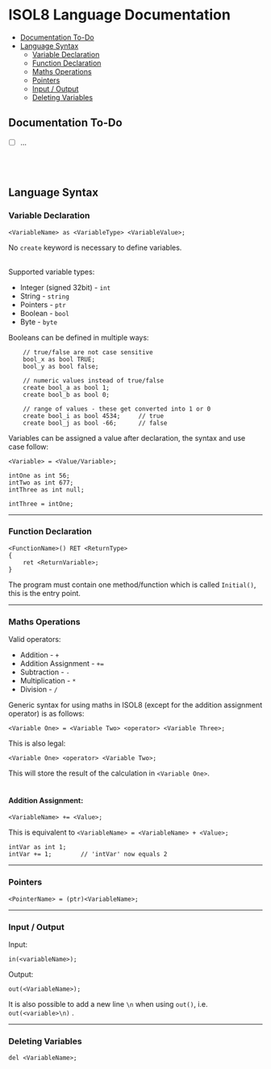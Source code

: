 <!-- omit in toc -->
# ISOL8 Language Documentation

- [Documentation To-Do](#documentation-to-do)
- [Language Syntax](#language-syntax)
	- [Variable Declaration](#variable-declaration)
	- [Function Declaration](#function-declaration)
	- [Maths Operations](#maths-operations)
	- [Pointers](#pointers)
	- [Input / Output](#input--output)
	- [Deleting Variables](#deleting-variables)

## Documentation To-Do
- [ ] ...
<br>
<br>

## Language Syntax

### Variable Declaration
```
<VariableName> as <VariableType> <VariableValue>;
```
No ``create`` keyword is necessary to define variables.<br><br>

Supported variable types:
* Integer (signed 32bit) - ``int`` 
* String - ``string``
* Pointers - ``ptr`` 
* Boolean - ``bool`` 
* Byte - ``byte`` 

Booleans can be defined in multiple ways:
```
	// true/false are not case sensitive
	bool_x as bool TRUE;
	bool_y as bool false;

	// numeric values instead of true/false
	create bool_a as bool 1;
	create bool_b as bool 0;

	// range of values - these get converted into 1 or 0
	create bool_i as bool 4534;		// true
	create bool_j as bool -66;		// false
```
Variables can be assigned a value after declaration, the syntax and use case follow:
```
<Variable> = <Value/Variable>;
```
```
intOne as int 56;
intTwo as int 677;
intThree as int null;

intThree = intOne;
```
___
### Function Declaration
```
<FunctionName>() RET <ReturnType>
{
    ret <ReturnVariable>;
}
```
The program must contain one method/function which is called ``Initial()``, this is the entry point.
___

### Maths Operations

Valid operators:<br>
* Addition - ``+``
* Addition Assignment - ``+=``
* Subtraction - ``-``
* Multiplication - ``*``
* Division - ``/``

Generic syntax for using maths in ISOL8 (except for the addition assignment operator) is as follows:
```
<Variable One> = <Variable Two> <operator> <Variable Three>;
```
This is also legal:
```
<Variable One> <operator> <Variable Two>;
```
This will store the result of the calculation in ``<Variable One>``.
<br> <br>

<!-- omit in toc -->
#### Addition Assignment:
```
<VariableName> += <Value>;
```
This is equivalent to ``<VariableName> = <VariableName> + <Value>;``
```
intVar as int 1;
intVar += 1;		// 'intVar' now equals 2
```
____


### Pointers
```
<PointerName> = (ptr)<VariableName>;
```
___
### Input / Output
Input:
```
in(<variableName>);
```
Output:
```
out(<VariableName>);
```
It is also possible to add a new line ``\n`` when using ``out()``, i.e. ``out(<variable>\n)`` .
___
### Deleting Variables
```
del <VariableName>;
```